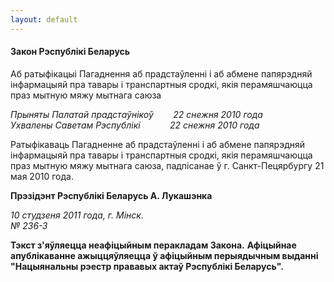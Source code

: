 ```yaml
---
layout: default
---
```


#### Закон Рэспублікі Беларусь  
Аб ратыфікацыі Пагаднення аб прадстаўленні і аб абмене папярэдняй інфармацыяй пра тавары і транспартныя сродкі, якія перамяшчаюцца праз мытную мяжу мытнага саюза

<div class="000podzag2arіal">

*Прыняты Палатай прадстаўнікоў        22 снежня 2010 года  
Ухвалены Саветам Рэспублікі            22 снежня 2010 года*

</div>

Ратыфікаваць Пагадненне аб прадстаўленні і аб абмене папярэдняй
інфармацыяй пра тавары і транспартныя сродкі, якія
перамяшчаюцца праз мытную мяжу мытнага саюза, падпісанае ў
г. Санкт-Пецярбургу 21 мая 2010 года.

**Прэзідэнт Рэспублікі Беларусь А. Лукашэнка**

<div class="null">

*10 студзеня 2011 года, г. Мінск.  
№ 236-З*

</div>

**Тэкст з'яўляецца неафіцыйным перакладам Закона.** **Афіцыйнае
апублікаванне ажыццяўляецца ў афіцыйным перыядычным выданні
"Нацыянальны рэестр прававых актаў Рэспублікі Беларусь".**
